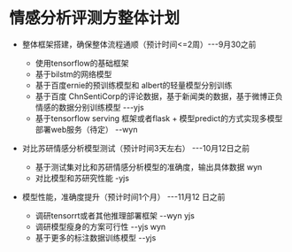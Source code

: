 # 情感分析评测方整体计划


- 整体框架搭建，确保整体流程通顺（预计时间<=2周）---9月30之前
  - 使用tensorflow的基础框架
  - 基于bilstm的网络模型
  - 基于百度ernie的预训练模型和 albert的轻量模型分别训练  
  - 基于百度 ChnSentiCorp的评论数据，基于新闻类的数据，基于微博正负情感的数据分别训练模型   ---yjs
  - 基于tensorflow serving 框架或者flask + 模型predict的方式实现多模型部署web服务（待定） --wyn
  
- 对比苏研情感分析模型测试（预计时间3天左右） ---10月12日之前 
  - 基于测试集对比和苏研情感分析模型的准确度，输出具体数据 wyn
  - 对比模型和苏研究性能  -yjs

- 模型性能，准确度提升（预计时间1个月） ---11月12 日之前
  - 调研tensorrt或者其他推理部署框架  --wyn yjs
  - 调研模型瘦身的方案可行性      --yjs wyn 
  - 基于更多的标注数据训练模型    --yjs
  

